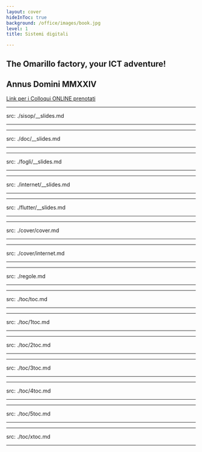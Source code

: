 ```yaml
---
layout: cover
hideInToc: true
background: /office/images/book.jpg
level: 1
title: Sistemi digitali

---
```


## The Omarillo factory, your ICT adventure!

## Annus Domini MMXXIV

<Toc columns="2" maxDepth="1" minDepth="1" mode="next" />

[Link per i Colloqui ONLINE prenotati ](https://bit.ly/LineaProf)

---
src: ./sisop/__slides.md

---
---
src: ./doc/__slides.md

---
---
src: ./fogli/__slides.md

---
---
src: ./internet/__slides.md

---
---
src: ./flutter/__slides.md

---
---
src: ./cover/cover.md

---
---
src: ./cover/internet.md

---
---
src: ./regole.md

---
---
src: ./toc/toc.md

---
---
src: ./toc/1toc.md

---
---
src: ./toc/2toc.md

---
---
src: ./toc/3toc.md

---
---
src: ./toc/4toc.md

---
---
src: ./toc/5toc.md

---
---
src: ./toc/xtoc.md

---
